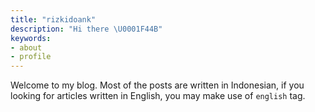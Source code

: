 ```yaml
---
title: "rizkidoank"
description: "Hi there \U0001F44B"
keywords:
- about
- profile
---
```

Welcome to my blog. Most of the posts are written in Indonesian, if you looking for articles written in English, you may make use of `english` tag.